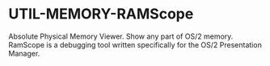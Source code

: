 # UTIL-MEMORY-RAMScope
Absolute Physical Memory Viewer. Show any part of OS/2 memory. RamScope is a debugging tool written specifically for the OS/2 Presentation Manager.
